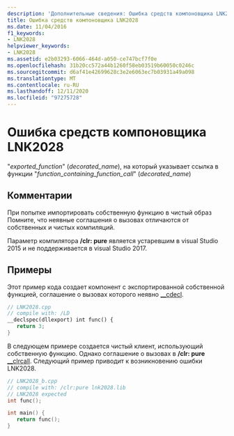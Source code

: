 ```yaml
---
description: 'Дополнительные сведения: Ошибка средств компоновщика LNK2028'
title: Ошибка средств компоновщика LNK2028
ms.date: 11/04/2016
f1_keywords:
- LNK2028
helpviewer_keywords:
- LNK2028
ms.assetid: e2b03293-6066-464d-a050-ce747bcf7f0e
ms.openlocfilehash: 31b20cc572a44b1260f58eb03519b60050c0246c
ms.sourcegitcommit: d6af41e42699628c3e2e6063ec7b03931a49a098
ms.translationtype: MT
ms.contentlocale: ru-RU
ms.lasthandoff: 12/11/2020
ms.locfileid: "97275728"
---
```

# <a name="linker-tools-error-lnk2028"></a>Ошибка средств компоновщика LNK2028

"*exported_function*" (*decorated_name*), на который указывает ссылка в функции "*function_containing_function_call*" (*decorated_name*)

## <a name="remarks"></a>Комментарии

При попытке импортировать собственную функцию в чистый образ Помните, что неявные соглашения о вызовах отличаются от собственных и чистых компиляций.

Параметр компилятора **/clr: pure** является устаревшим в visual Studio 2015 и не поддерживается в visual Studio 2017.

## <a name="examples"></a>Примеры

Этот пример кода создает компонент с экспортированной собственной функцией, соглашение о вызовах которого неявно [__cdecl](../../cpp/cdecl.md).

```cpp
// LNK2028.cpp
// compile with: /LD
__declspec(dllexport) int func() {
   return 3;
}
```

В следующем примере создается чистый клиент, использующий собственную функцию. Однако соглашение о вызовах в **/clr: pure** [__clrcall](../../cpp/clrcall.md). Следующий пример приводит к возникновению ошибки LNK2028.

```cpp
// LNK2028_b.cpp
// compile with: /clr:pure lnk2028.lib
// LNK2028 expected
int func();

int main() {
   return func();
}
```
